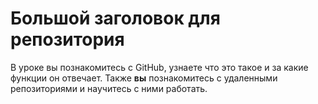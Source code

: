 # Большой заголовок для репозитория
В уроке вы познакомитесь с GitHub, узнаете что это такое и за какие функции он отвечает. Также **вы** познакомитесь с удаленными репозиториями и научитесь с ними работать.